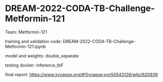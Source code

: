 # DREAM-2022-CODA-TB-Challenge-Metformin-121

Team: Metformin-121

training and validation code: DREAM-2022-CODA-TB-Challenge-Metformin-121.ipynb

model and weights: double_separate

testing docker: inference_tbF

final report: https://www.synapse.org/#!Synapse:syn50543126/wiki/620939
